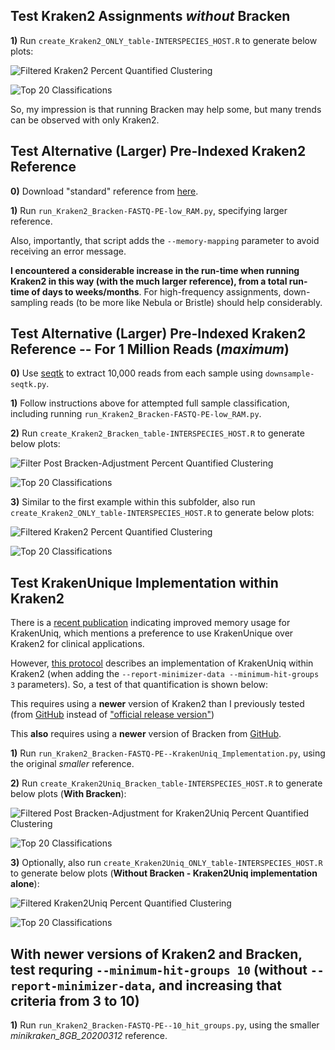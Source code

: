 ## Test Kraken2 Assignments *without* Bracken

**1)** Run `create_Kraken2_ONLY_table-INTERSPECIES_HOST.R` to generate below plots:

![Filtered Kraken2 Percent Quantified Clustering](n29_FILTERED_Kraken2_genera-heatmap_quantified.png "Filtered Kraken2 Percent Quantified Clustering")

![Top 20 Classifications](n29_FILTERED_Kraken2_genera-heatmap_quantified-TOP20.png "Top 20 Classifications")

So, my impression is that running Bracken may help some, but many trends can be observed with only Kraken2.

## Test Alternative (Larger) Pre-Indexed Kraken2 Reference

**0)** Download "standard" reference from [here](https://benlangmead.github.io/aws-indexes/k2).

**1)** Run `run_Kraken2_Bracken-FASTQ-PE-low_RAM.py`, specifying larger reference.

Also, importantly, that script adds the `--memory-mapping` parameter to avoid receiving an error message.

**I encountered a considerable increase in the run-time when running Kraken2 in this way (with the much larger reference), from a total run-time of days to weeks/months**.  For high-frequency assignments, down-sampling reads (to be more like Nebula or Bristle) should help considerably.

## Test Alternative (Larger) Pre-Indexed Kraken2 Reference -- For 1 Million Reads (*maximum*)

**0)** Use [seqtk](https://github.com/lh3/seqtk) to extract 10,000 reads from each sample using `downsample-seqtk.py`.

**1)** Follow instructions above for attempted full sample classification, including running `run_Kraken2_Bracken-FASTQ-PE-low_RAM.py`.

**2)** Run `create_Kraken2_Bracken_table-INTERSPECIES_HOST.R` to generate below plots:

![Filter Post Bracken-Adjustment Percent Quantified Clustering](n29_k2_standard_20221209-FILTERED_Bracken_genera-heatmap_quantified-DOWNSAMPLE.png "Filter Post Bracken-Adjustment Percent Quantified Clustering")

![Top 20 Classifications](n29_k2_standard_20221209-FILTERED_Bracken_genera-heatmap_quantified-TOP20-DOWNSAMPLE.png "Top 20 Classifications")

**3)** Similar to the first example within this subfolder, also run `create_Kraken2_ONLY_table-INTERSPECIES_HOST.R` to generate below plots:

![Filtered Kraken2 Percent Quantified Clustering](n29_k2_standard_20221209-FILTERED_Kraken2_genera-heatmap_quantified-DOWNSAMPLE.png "Filtered Kraken2 Percent Quantified Clustering")

![Top 20 Classifications](n29_k2_standard_20221209-FILTERED_Kraken2_genera-heatmap_quantified-TOP20-DOWNSAMPLE.png "Top 20 Classifications")

## Test KrakenUnique Implementation within Kraken2

There is a [recent publication](https://joss.theoj.org/papers/10.21105/joss.04908) indicating improved memory usage for KrakenUniq, which mentions a preference to use KrakenUnique over Kraken2 for clinical applications.

However, [this protocol](https://www.ncbi.nlm.nih.gov/pmc/articles/PMC9725748/) describes an implementation of KrakenUniq within Kraken2 (when adding the `--report-minimizer-data --minimum-hit-groups 3` parameters).  So, a test of that quantification is shown below:

This requires using a **newer** version of Kraken2 than I previously tested (from [GitHub](https://github.com/DerrickWood/kraken2) instead of ["official release version"](https://ccb.jhu.edu/software/kraken2/index.shtml?t=downloads))

This **also** requires using a **newer** version of Bracken from [GitHub](https://github.com/jenniferlu717/Bracken).


**1)** Run `run_Kraken2_Bracken-FASTQ-PE--KrakenUniq_Implementation.py`, using the original *smaller* reference.

**2)** Run `create_Kraken2Uniq_Bracken_table-INTERSPECIES_HOST.R` to generate below plots (**With Bracken**):

![Filtered Post Bracken-Adjustment for Kraken2Uniq Percent Quantified Clustering](n29_FILTERED_Kraken2Uniq-Bracken_genera-heatmap_quantified.png "Filtered Post Bracken-Adjustment for Kraken2Uniq Percent Quantified Clustering")

![Top 20 Classifications](n29_FILTERED_Kraken2Uniq-Bracken_genera-heatmap_quantified-TOP20.png "Top 20 Classifications")

**3)** Optionally, also run `create_Kraken2Uniq_ONLY_table-INTERSPECIES_HOST.R` to generate below plots (**Without Bracken - Kraken2Uniq implementation alone**):


![Filtered Kraken2Uniq Percent Quantified Clustering](n29_FILTERED_Kraken2Uniq_genera-heatmap_quantified.png "Filtered Kraken2Uniq  Percent Quantified Clustering")

![Top 20 Classifications](n29_FILTERED_Kraken2Uniq_genera-heatmap_quantified-TOP20.png "Top 20 Classifications")

## With newer versions of Kraken2 and Bracken, test requring `--minimum-hit-groups 10` (without `--report-minimizer-data`, and increasing that criteria from 3 to 10)

**1)** Run `run_Kraken2_Bracken-FASTQ-PE--10_hit_groups.py`, using the smaller *minikraken_8GB_20200312* reference.
